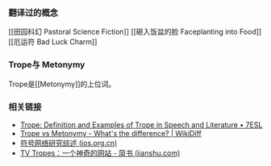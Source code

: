### 翻译过的概念
[[田园科幻 Pastoral Science Fiction]]
[[砸入饭盆的脸 Faceplanting into Food]]
[[厄运符 Bad Luck Charm]]

### Trope与 Metonymy

Trope是[[Metonymy]]的上位词。

### 相关链接
- [Trope: Definition and Examples of Trope in Speech and Literature • 7ESL](https://7esl.com/trope/)
- [Trope vs Metonymy - What's the difference? | WikiDiff](https://wikidiff.com/trope/metonymy)
- [符号网络研究综述 (jos.org.cn)](http://www.jos.org.cn/html/2014/1/4503.htm)
- [TV Tropes：一个神奇的网站 - 简书 (jianshu.com)](https://www.jianshu.com/p/35374f22c03a)